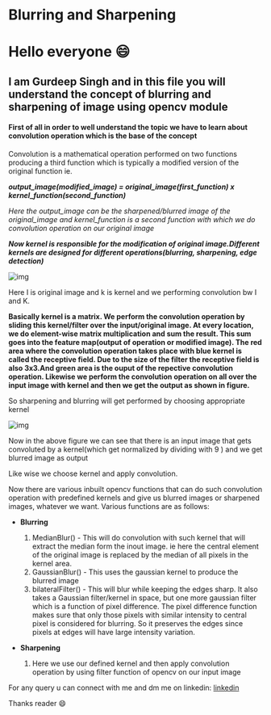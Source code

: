 # Blurring and Sharpening
# Hello everyone :smile:

## I am Gurdeep Singh and in this file you will understand the concept of blurring and sharpening of image using opencv module 

#### First of all in order to well understand the topic we have to learn about convolution operation which is the base of the concept 

Convolution is a mathematical operation performed on two functions producing a third function which is typically a modified version of the original function ie.

***output_image(modified_image) = original_image(first_function)   x   kernel_function(second_function)***

*Here the output_image can be the sharpened/blurred image of the original_image and kernel_function is a second function with which we do convolution operation on our original image*

***Now kernel is responsible for the modification of original image.Different kernels are designed for different operations(blurring, sharpening, edge detection)***

![img](https://www.researchgate.net/profile/Ihab_S_Mohamed/publication/324165524/figure/fig3/AS:611103423860736@1522709818959/An-example-of-convolution-operation-in-2D-2.png)


Here I is original image and k is kernel and we performing convolution bw I and K.

**Basically kernel is a matrix. We perform the convolution operation by sliding this kernel/filter over the input/original image. At every location, we do element-wise matrix multiplication and sum the result. This sum goes into the feature map(output of operation or modified image). The red area where the convolution operation takes place with blue kernel  is called the receptive field. Due to the size of the filter the receptive field is also 3x3.And green area is the ouput of the repective convolution operation. Likewise we perform the convolution operation on all over the input image with kernel and then we get the output as shown in figure.**

So sharpening and blurring will get performed by choosing appropriate kernel 


![img](https://lh3.googleusercontent.com/proxy/uAhjikkH-iYH_roUVoGPzvtBLAzeJ54f-Mc0W0Sh_9jQWgmUgOxNB4uFUR2YiqH3AcOdiBqY-QBCZYJvvOkru52SGqtHE0cPETP_Q-2UcCsPb4o_O5oPxSpRd1O-6nrCH9Io5We6uh8losnjp5nu2yDevoeGhgJ6qbA)

Now in the above figure we can see that there is an input image that gets convoluted by a kernel(which get normalized by dividing with 9 ) and we get blurred image as output

Like wise we choose kernel and apply convolution. 

Now there are various inbuilt opencv functions that can do such convolution operation with predefined kernels and give us blurred images or sharpened images,  whatever we want. Various functions are as follows:

* **Blurring**
  1. MedianBlur() - This will do convolution with such kernel that will extract the median form the inout image. ie here the central element of the original image is replaced by the median of all pixels in the kernel area.
  2. GaussianBlur() - This uses the gaussian kernel to produce the blurred image 
  3. bilateralFilter() - This will blur while keeping the edges sharp. It also takes a Gaussian filter/kernel in space, but one more gaussian filter which is a function of pixel difference. The pixel difference function makes sure that only those pixels with similar intensity to central pixel is considered for blurring. So it preserves the edges since pixels at edges will have large intensity variation.

* **Sharpening**
  1. Here we use our defined kernel and then apply convolution operation by using filter function of opencv on our input image 
  
 For any query u can connect with me and dm me on linkedin: [linkedin](https://www.linkedin.com/in/gurdeep-singh-bhatia-319441171/)
 
 Thanks reader :smile: 
